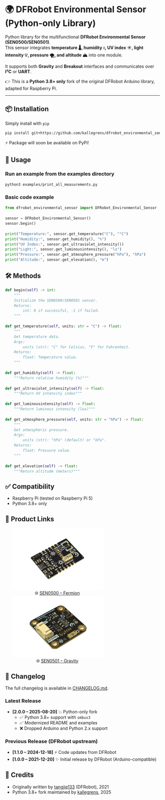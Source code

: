 # 🌍 DFRobot Environmental Sensor (Python-only Library)

Python library for the multifunctional **DFRobot Environmental Sensor (SEN0500/SEN0501)**.  
This sensor integrates **temperature 🌡️, humidity 💧, UV index ☀️, light intensity 💡, pressure 🌪️, and altitude 🏔️** into one module.

It supports both **Gravity** and **Breakout** interfaces and communicates over **I²C** or **UART**.

👉 This is a **Python 3.8+ only** fork of the original DFRobot Arduino library, adapted for Raspberry Pi.

---

## 📦 Installation

Simply install with `pip`

```bash
pip install git+https://github.com/kallegrens/dfrobot_environmental_sensor.git@master
```

⚡️ Package will soon be available on PyPi!

## 🚀 Usage

### Run an example from the examples directory

```bash
python3 examples/print_all_measurements.py
```

### Basic code example

```python
from dfrobot_environmental_sensor import DFRobot_Environmental_Sensor

sensor = DFRobot_Environmental_Sensor()
sensor.begin()

print("Temperature:", sensor.get_temperature("C"), "°C")
print("Humidity:", sensor.get_humidity(), "%")
print("UV Index:", sensor.get_ultraviolet_intensity())
print("Light:", sensor.get_luminousintensity(), "lx")
print("Pressure:", sensor.get_atmosphere_pressure("hPa"), "hPa")
print("Altitude:", sensor.get_elevation(), "m")
```

## 🛠️ Methods

```python
def begin(self) -> int:
    """
    Initialize the SEN0500/SEN0501 sensor.
    Returns:
        int: 0 if successful, -1 if failed.
    """

def get_temperature(self, units: str = "C") -> float:
    """
    Get temperature data.
    Args:
        units (str): "C" for Celsius, "F" for Fahrenheit.
    Returns:
        float: Temperature value.
    """

def get_humidity(self) -> float:
    """Return relative humidity (%)"""

def get_ultraviolet_intensity(self) -> float:
    """Return UV intensity index"""

def get_luminousintensity(self) -> float:
    """Return luminous intensity (lux)"""

def get_atmosphere_pressure(self, units: str = "hPa") -> float:
    """
    Get atmospheric pressure.
    Args:
        units (str): "hPa" (default) or "kPa".
    Returns:
        float: Pressure value.
    """

def get_elevation(self) -> float:
    """Return altitude (meters)"""
```

## ✅ Compatibility

- Raspberry Pi (tested on Raspberry Pi 5)
- Python 3.8+ only

## 🔗 Product Links

<p align="center">
  <div style="display:inline-block; text-align:center; margin: 0 20px;">
    <img src="./images/SEN0500.png" alt="SEN0500" width="300"/><br/>
    🌐 <a href="https://www.dfrobot.com/product-2522.html">SEN0500 – Fermion</a>
  </div>
  <div style="display:inline-block; text-align:center; margin: 0 20px;">
    <img src="./images/SEN0501.png" alt="SEN0501" width="300"/><br/>
    🌐 <a href="https://www.dfrobot.com/product-2528.html">SEN0501 – Gravity</a>
  </div>
</p>

## 📖 Changelog

The full changelog is available in [CHANGELOG.md](./CHANGELOG.md).

### Latest Release

- **[2.0.0 – 2025-08-20]** 💥 Python-only fork
  - ✅ Python 3.8+ support with `smbus3`
  - ✅ Modernized README and examples
  - ❌ Dropped Arduino and Python 2.x support

### Previous Release (DFRobot upstream)

- **[1.1.0 – 2024-12-18]** ⚡️ Code updates from DFRobot
- **[1.0.0 – 2021-12-20]** ✨ Initial release by DFRobot (Arduino-compatible)

## 🙌 Credits

- Originally written by [tangjie133](https://github.com/tangjie133) (DFRobot), 2021
- Python 3.8+ fork maintained by [kallegrens](https://github.com/kallegrens), 2025
